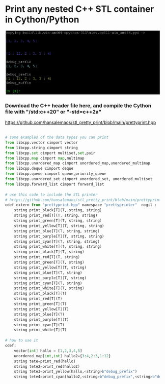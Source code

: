 # Print any nested C++ STL container in Cython/Python

![](https://github.com/hansalemaos/cython_print_cpp_stlcontainer/blob/main/example_output.png?raw=true)


### Download the C++ header file here, and compile the Cython file with "/std:c++20" or "-std=c++2a"

https://github.com/hansalemaos/stl_pretty_print/blob/main/prettyprint.hpp

```py 

# some examples of the data types you can print 
from libcpp.vector cimport vector
from libcpp.string cimport string 
from libcpp.set cimport multiset,set,pair 
from libcpp.map cimport map,multimap
from libcpp.unordered_map cimport unordered_map,unordered_multimap
from libcpp.deque cimport deque
from libcpp.queue cimport queue,priority_queue
from libcpp.unordered_set cimport unordered_set, unordered_multiset
from libcpp.forward_list cimport forward_list

# use this code to include the STL printer 
# https://github.com/hansalemaos/stl_pretty_print/blob/main/prettyprint.hpp
cdef extern from "prettyprint.hpp" namespace "prettyprinter"  nogil :
    string print_black[T](T, string, string)
    string print_red[T](T, string, string)
    string print_green[T](T, string, string)
    string print_yellow[T](T, string, string)
    string print_blue[T](T, string, string)
    string print_purple[T](T, string, string)
    string print_cyan[T](T, string, string)
    string print_white[T](T, string, string)
    string print_black[T](T, string)
    string print_red[T](T, string)
    string print_green[T](T, string)
    string print_yellow[T](T, string)
    string print_blue[T](T, string)
    string print_purple[T](T, string)
    string print_cyan[T](T, string)
    string print_white[T](T, string)
    string print_black[T](T)
    string print_red[T](T)
    string print_green[T](T)
    string print_yellow[T](T)
    string print_blue[T](T)
    string print_purple[T](T)
    string print_cyan[T](T)
    string print_white[T](T)

# how to use it 
cdef:
    vector[int] hallo = [1,2,3,4,5]
    unordered_map[int,int] hallo2={3:4,2:3,1:12}
    string tete=print_red(hallo)
    string tete2=print_red(hallo2)
    string tete3=print_yellow(hallo,<string>b"debug_prefix")
    string tete4=print_cyan(hallo2,<string>b"debug_prefix",<string>b"debug_suffix")
```
